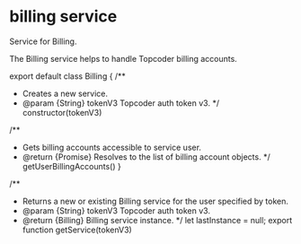 # billing service
Service for Billing.

The Billing service helps to handle Topcoder billing accounts.


export default class Billing {
  /**
   * Creates a new service.
   * @param {String} tokenV3 Topcoder auth token v3.
   */
  constructor(tokenV3)

  /**
   * Gets billing accounts accessible to service user.
   * @return {Promise} Resolves to the list of billing account objects.
   */
  getUserBillingAccounts()
}

/**
 * Returns a new or existing Billing service for the user specified by token.
 * @param {String} tokenV3 Topcoder auth token v3.
 * @return {Billing} Billing service instance.
 */
let lastInstance = null;
export function getService(tokenV3)

